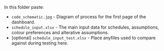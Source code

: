 In this folder paste:
* `code_schematic.jpg` - Diagram of process for the first page of the dashboard.
* `schedule_input.xlsx` - The main input data for schedules, assumptions, colour preferences and alterative assumptions.
* [optional] `schedule_input_test.xlsx` - Place anyfiles used to compare against during testing here.

